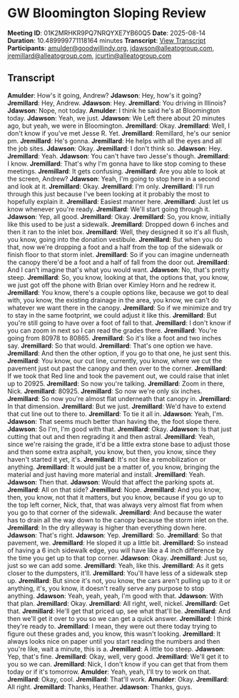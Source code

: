 # GW Bloomington Sloping Review
**Meeting ID**: 01K2MRHKR9PQ7NRQYXE7YB60Q5
**Date**: 2025-08-14
**Duration**: 10.489999771118164 minutes
**Transcript**: [View Transcript](https://app.fireflies.ai/view/01K2MRHKR9PQ7NRQYXE7YB60Q5)
**Participants**: amulder@goodwillindy.org, jdawson@alleatogroup.com, jremillard@alleatogroup.com, jcurtin@alleatogroup.com

## Transcript
**Amulder**: How's it going, Andrew?
**Jdawson**: Hey, how's it going?
**Jremillard**: Hey, Andrew.
**Jdawson**: Hey.
**Jremillard**: You driving in Illinois?
**Jdawson**: Nope, not today.
**Amulder**: I think he said he's at Bloomington today.
**Jdawson**: Yeah, we just.
**Jdawson**: We Left there about 20 minutes ago, but yeah, we were in Bloomington.
**Jremillard**: Okay.
**Jremillard**: Well, I don't know if you've met Jesse R. Yet.
**Jremillard**: Remillard, he's our senior pm.
**Jremillard**: He's gonna.
**Jremillard**: He helps with all the eyes and all the job sites.
**Jdawson**: Okay.
**Jremillard**: I don't think so.
**Jdawson**: Hey.
**Jremillard**: Yeah.
**Jdawson**: You can't have two Jesse's though.
**Jremillard**: I know.
**Jremillard**: That's why I'm gonna have to like stop coming to these meetings.
**Jremillard**: It gets confusing.
**Jremillard**: Are you able to look at the screen, Andrew?
**Jdawson**: Yeah, I'm going to stop here in a second and look at it.
**Jremillard**: Okay.
**Jremillard**: I'm only.
**Jremillard**: I'll run through this just because I've been looking at it probably the most to hopefully explain it.
**Jremillard**: Easiest manner here.
**Jremillard**: Just let us know whenever you're ready.
**Jremillard**: We'll start going through it.
**Jdawson**: Yep, all good.
**Jremillard**: Okay.
**Jremillard**: So, you know, initially like this used to be just a sidewalk.
**Jremillard**: Dropped down 6 inches and then it ran to the inlet box.
**Jremillard**: Well, they designed it so it's all flush, you know, going into the donation vestibule.
**Jremillard**: But when you do that, now we're dropping a foot and a half from the top of the sidewalk or finish floor to that storm inlet.
**Jremillard**: So if you can imagine underneath the canopy there'd be a foot and a half of fall from the door out.
**Jremillard**: And I can't imagine that's what you would want.
**Jdawson**: No, that's pretty steep.
**Jremillard**: So, you know, looking at that, the options that, you know, we just got off the phone with Brian over Kimley Horn and he redrew it.
**Jremillard**: You know, there's a couple options like, because we got to deal with, you know, the existing drainage in the area, you know, we can't do whatever we want there in the canopy.
**Jremillard**: So if we minimize and try to stay in the same footprint, we could adjust it like this.
**Jremillard**: But you're still going to have over a foot of fall to that.
**Jremillard**: I don't know if you can zoom in next so I can read the grades there.
**Jremillard**: You're going from 80978 to 80865.
**Jremillard**: So it's like a foot and two inches say.
**Jremillard**: So that would.
**Jremillard**: That's one option we have.
**Jremillard**: And then the other option, if you go to that one, he just sent this.
**Jremillard**: You know, our cut line, currently, you know, where we cut the pavement just out past the canopy and then over to the corner.
**Jremillard**: If we took that Red line and took the pavement out, we could raise that inlet up to 20925.
**Jremillard**: So now you're talking.
**Jremillard**: Zoom in there, Nick.
**Jremillard**: 80925.
**Jremillard**: So now we're only six inches.
**Jremillard**: So now you're almost flat underneath that canopy in.
**Jremillard**: In that dimension.
**Jremillard**: But we just.
**Jremillard**: We'd have to extend that cut line out to there to.
**Jremillard**: To tie it all in.
**Jdawson**: Yeah, I'm.
**Jdawson**: That seems much better than having the, the foot slope there.
**Jdawson**: So I'm, I'm good with that.
**Jremillard**: Okay.
**Jdawson**: Is that just cutting that out and then regrading it and then astral.
**Jremillard**: Yeah, since we're raising the grade, it'd be a little extra stone base to adjust those and then some extra asphalt, you know, but then, you know, since they haven't started it yet, it's.
**Jremillard**: It's not like a remobilization or anything.
**Jremillard**: It would just be a matter of, you know, bringing the material and just having more material and install.
**Jremillard**: Yeah.
**Jdawson**: Then that.
**Jdawson**: Would that affect the parking spots at.
**Jremillard**: All on that side?
**Jremillard**: Nope.
**Jremillard**: And you know, then, you know, not that it matters, but you know, because if you go up to the top left corner, Nick, that, that was always very almost flat from when you go to that corner of the sidewalk.
**Jremillard**: And because the water has to drain all the way down to the canopy because the storm inlet on the.
**Jremillard**: In the dry alleyway is higher than everything down here.
**Jdawson**: That's right.
**Jdawson**: Yep.
**Jremillard**: So.
**Jremillard**: So that pavement, we.
**Jremillard**: He sloped it up a little bit.
**Jremillard**: So instead of having a 6 inch sidewalk edge, you will have like a 4 inch difference by the time you get up to that top corner.
**Jdawson**: Okay.
**Jremillard**: Just so, just so we can add some.
**Jremillard**: Yeah, like this.
**Jremillard**: As it gets closer to the dumpsters, it'll.
**Jremillard**: You'll have less of a sidewalk step up.
**Jremillard**: But since it's not, you know, the cars aren't pulling up to it or anything, it's, you know, it doesn't really serve any purpose to stop anything.
**Jdawson**: Yeah, yeah, yeah, I'm good with that.
**Jdawson**: With that plan.
**Jremillard**: Okay.
**Jremillard**: All right, well, nickel.
**Jremillard**: Get that.
**Jremillard**: He'll get that priced up, see what that'll be.
**Jremillard**: And then we'll get it over to you so we can get a quick answer.
**Jremillard**: I think they're ready to.
**Jremillard**: I mean, they were out there today trying to figure out these grades and, you know, this wasn't looking.
**Jremillard**: It always looks nice on paper until you start reading the numbers and then you're like, wait a minute, this is a.
**Jremillard**: A little too steep.
**Jdawson**: Yep, that's fine.
**Jremillard**: Okay, well, very good.
**Jremillard**: We'll get it to you so we can.
**Jremillard**: Nick, I don't know if you can get that from them today or if it's tomorrow.
**Amulder**: Yeah, yeah, I'll try to work on that.
**Jremillard**: Okay, cool.
**Jremillard**: That'll work.
**Amulder**: Okay.
**Jremillard**: All right.
**Jremillard**: Thanks, Heather.
**Jdawson**: Thanks, guys.